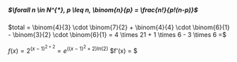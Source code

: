 ##### $\forall n \in N^{*}, p \leq n,  \binom{n}{p} = \frac{n!}{p!(n-p)}$

$total = \binom{4}{3} \cdot \binom{7}{2} + \binom{4}{4} \cdot \binom{6}{1} - \binom{3}{2} \cdot \binom{6}{1} = 4 \times 21 + 1 \times 6 - 3 \times 6 =$

$f(x) = 2^{(x-1)^{2+2}}= e^{((x-1)^2+2)ln(2)}$
$f'(x) = $
